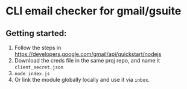 # CLI email checker for gmail/gsuite

## Getting started:
1. Follow the steps in https://developers.google.com/gmail/api/quickstart/nodejs
2. Download the creds file in the same proj repo, and name it `client_secret.json`
3. `node index.js`
4. Or link the module globally locally and use it via `inbox`.